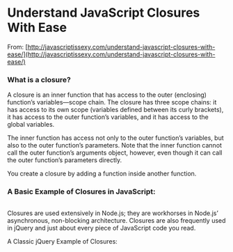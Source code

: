 # Understand JavaScript Closures With Ease

From: [http://javascriptissexy.com/understand-javascript-closures-with-ease/](http://javascriptissexy.com/understand-javascript-closures-with-ease/)

### What is a closure?

A closure is an inner function that has access to the outer \(enclosing\) function’s variables—scope chain. The closure has three scope chains: it has access to its own scope \(variables defined between its curly brackets\), it has access to the outer function’s variables, and it has access to the global variables.

The inner function has access not only to the outer function’s variables, but also to the outer function’s parameters. Note that the inner function cannot call the outer function’s arguments object, however, even though it can call the outer function’s parameters directly.

You create a closure by adding a function inside another function.

### A Basic Example of Closures in JavaScript:

```

```

Closures are used extensively in Node.js; they are workhorses in Node.js’ asynchronous, non-blocking architecture. Closures are also frequently used in jQuery and just about every piece of JavaScript code you read.

A Classic jQuery Example of Closures: 





